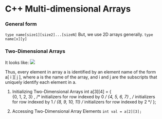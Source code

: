 # C++ Multi-dimensional Arrays

### General form
`type name[size1][size2]...[sizeN]`
But, we use 2D arrays generally.
`type name[x][y]` 

### Two-Dimensional Arrays
It looks like:
<img src= "https://www.tutorialspoint.com/cplusplus/images/two_dimensional_arrays.jpg" >

Thus, every element in array a is identified by an element name of the form a[ i ][ j ], where a is the name of the array, and i and j are the subscripts that uniquely identify each element in a.

1. Initializing Two-Dimensional Arrays
    int a[3][4] = {  
    {0, 1, 2, 3} ,   /*  initializers for row indexed by 0 */
    {4, 5, 6, 7} ,   /*  initializers for row indexed by 1 */
    {8, 9, 10, 11}   /*  initializers for row indexed by 2 */
    }; 

2. Accessing Two-Dimensional Array Elements
`int val = a[2][3];`
